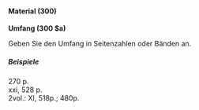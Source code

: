 #### Material (300)  

**Umfang (300 $a)**  
  
Geben Sie den Umfang in Seitenzahlen oder Bänden an.  
  
##### Beispiele  
270 p.  
xxi, 528 p.  
2vol.: XI, 518p.; 480p.